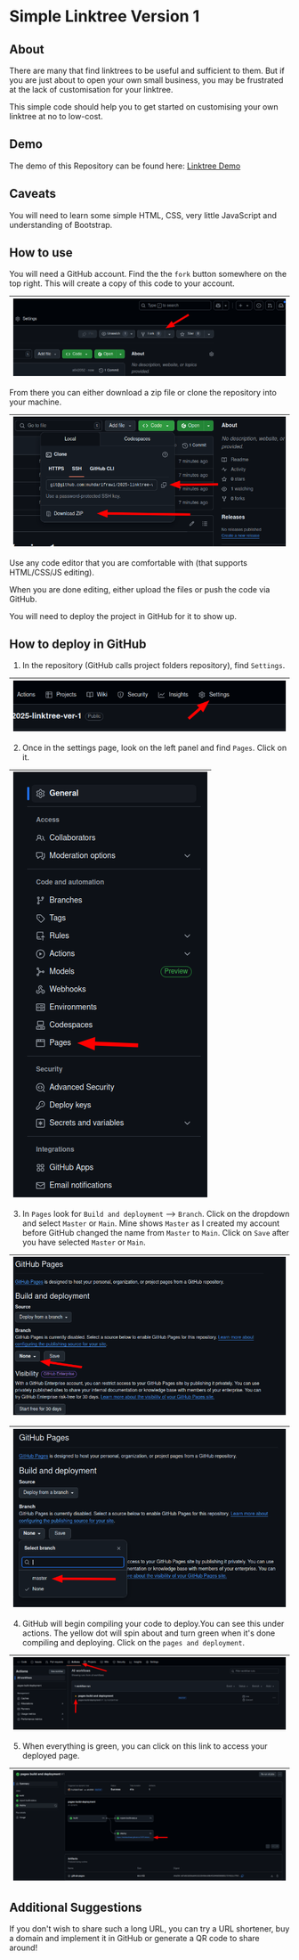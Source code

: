# Simple Linktree Version 1
## About
There are many that find linktrees to be useful and sufficient to them. But if 
you are just about to open your own small business, you may be frustrated at 
the lack of customisation for your linktree. 

This simple code should help you to get started on customising your own linktree at no to low-cost.

## Demo
The demo of this Repository can be found here: [Linktree Demo](https://muhdarifrawi.github.io/2025-linktree-ver-1/)

## Caveats
You will need to learn some simple HTML, CSS, very little JavaScript and understanding of Bootstrap. 

## How to use
You will need a GitHub account. Find the the `fork` button somewhere on the top right. This will create a copy of this code to your account. 

| ![pic-1](./readme-images/linktree-pic-1.png) |
| - |

From there you can either download a zip file or clone the repository into your machine.

| ![pic-1a](./readme-images/linktree-pic-1a.png) |
| - |

Use any code editor that you are comfortable with (that supports HTML/CSS/JS editing).

When you are done editing, either upload the files or push the code via GitHub. 

You will need to deploy the project in GitHub for it to show up.

## How to deploy in GitHub
1. In the repository (GitHub calls project folders repository), find `Settings`. 

|![pic-2](./readme-images/linktree-pic-2.png)|
| - |

2. Once in the settings page, look on the left panel and find `Pages`. Click on it.

|![pic-3](./readme-images/linktree-pic-3.png)|
| - |

3. In `Pages` look for `Build and deployment` --> `Branch`. Click on the dropdown and select `Master` or `Main`. Mine shows `Master` as I created my account before GitHub changed the name from `Master` to `Main`. Click on `Save` after you have selected `Master` or `Main`.

| ![pic-4](./readme-images/linktree-pic-4.png) |
| - |

| ![pic-5](./readme-images/linktree-pic-5.png) |
| - |

4. GitHub will begin compiling your code to deploy.You can see this under actions. The yellow dot will spin about and turn green when it's done compiling and deploying. Click on the `pages and deployment`.

|![pic-6](./readme-images/linktree-pic-6.png)|
| - |

5. When everything is green, you can click on this link to access your deployed page.

|![pic-7](./readme-images/linktree-pic-7.png)|
| - |

## Additional Suggestions
If you don't wish to share such a long URL, you can try a URL shortener, buy a domain and implement it 
in GitHub or generate a QR code to share around!